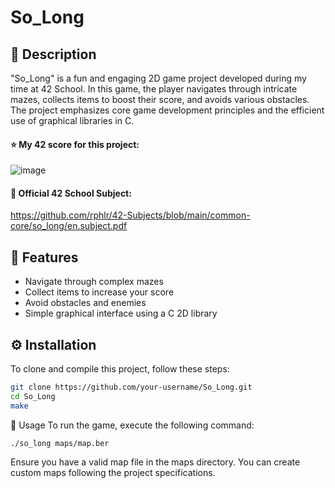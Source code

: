 # So_Long

## 📜 Description
"So_Long" is a fun and engaging 2D game project developed during my time at 42 School. In this game, the player navigates through intricate mazes, collects items to boost their score, and avoids various obstacles. The project emphasizes core game development principles and the efficient use of graphical libraries in C.

#### ⭐ My 42 score for this project:
![image](https://github.com/yvann-ba/So_Long/assets/97234242/91cde5fa-d847-4637-a384-4025daa100cb)

#### 📄 Official 42 School Subject:
https://github.com/rphlr/42-Subjects/blob/main/common-core/so_long/en.subject.pdf

## 🌟 Features
- Navigate through complex mazes
- Collect items to increase your score
- Avoid obstacles and enemies
- Simple graphical interface using a C 2D library

## ⚙️ Installation

To clone and compile this project, follow these steps:

```bash
git clone https://github.com/your-username/So_Long.git
cd So_Long
make
```
🚀 Usage
To run the game, execute the following command:
```
./so_long maps/map.ber
```
Ensure you have a valid map file in the maps directory. You can create custom maps following the project specifications.
